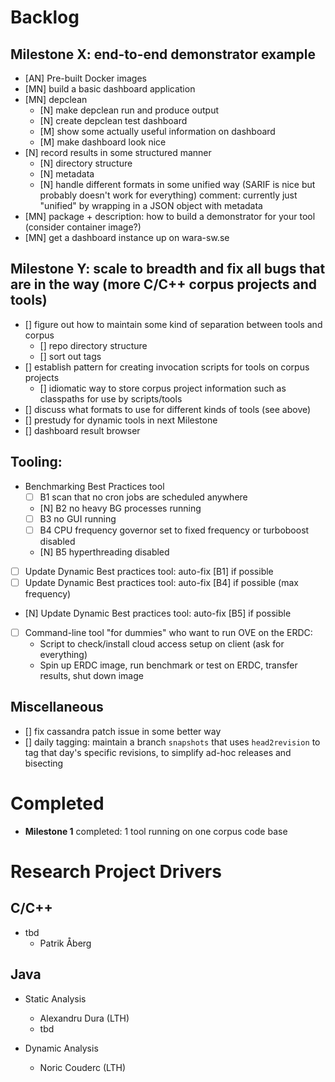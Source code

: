 # Backlog

## Milestone X: end-to-end demonstrator example
+ [AN] Pre-built Docker images
+ [MN] build a basic dashboard application
+ [MN] depclean
     + [N] make depclean run and produce output
     + [N] create depclean test dashboard
     + [M] show some actually useful information on dashboard
     + [M] make dashboard look nice
+ [N] record results in some structured manner
     + [N] directory structure
     + [N] metadata
     + [N] handle different formats in some unified way (SARIF is nice but probably doesn't work for everything)
           comment: currently just "unified" by wrapping in a JSON object with metadata
+ [MN] package + description: how to build a demonstrator for your tool (consider container image?)
+ [MN] get a dashboard instance up on wara-sw.se

## Milestone Y: scale to breadth and fix all bugs that are in the way (more C/C++ corpus projects and tools)
- [] figure out how to maintain some kind of separation between tools and corpus
     - [] repo directory structure
     - [] sort out tags
- [] establish pattern for creating invocation scripts for tools on corpus projects
     - [] idiomatic way to store corpus project information such as classpaths for use by scripts/tools
- [] discuss what formats to use for different kinds of tools (see above)
- [] prestudy for dynamic tools in next Milestone
- [] dashboard result browser

## Tooling:
- Benchmarking Best Practices tool
  - [ ] B1 scan that no cron jobs are scheduled anywhere
  - [N] B2 no heavy BG processes running
  - [ ] B3 no GUI running
  - [ ] B4 CPU frequency governor set to fixed frequency or turboboost disabled
  + [N] B5 hyperthreading disabled
- [ ] Update Dynamic Best practices tool: auto-fix [B1] if possible
- [ ] Update Dynamic Best practices tool: auto-fix [B4] if possible (max frequency)
+ [N] Update Dynamic Best practices tool: auto-fix [B5] if possible
- [ ] Command-line tool "for dummies" who want to run OVE on the ERDC:
  - Script to check/install cloud access setup on client (ask for everything)
  - Spin up ERDC image, run benchmark or test on ERDC, transfer results, shut down image

## Miscellaneous
- [] fix cassandra patch issue in some better way
- [] daily tagging: maintain a branch `snapshots` that uses `head2revision` to tag that day's specific revisions, to simplify ad-hoc releases and bisecting

# Completed

+ **Milestone 1** completed: 1 tool running on one corpus code base

# Research Project Drivers

## C/C++

- tbd
  - Patrik Åberg

## Java

- Static Analysis
  - Alexandru Dura (LTH)
  - tbd

- Dynamic Analysis
  - Noric Couderc (LTH)

